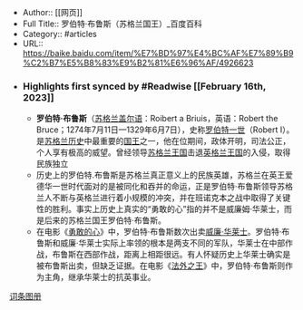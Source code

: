 - Author:: [[网页]]
- Full Title:: 罗伯特·布鲁斯（苏格兰国王）_百度百科
- Category:: #articles
- URL:: https://baike.baidu.com/item/%E7%BD%97%E4%BC%AF%E7%89%B9%C2%B7%E5%B8%83%E9%B2%81%E6%96%AF/4926623
- ### Highlights first synced by #Readwise [[February 16th, 2023]]
    - **罗伯特·布鲁斯**（[苏格兰盖尔语](/item/%E8%8B%8F%E6%A0%BC%E5%85%B0%E7%9B%96%E5%B0%94%E8%AF%AD/7645288?fromModule=lemma_inlink)：Roibert a Briuis，英语：Robert the Bruce；1274年7月11日—1329年6月7日），史称[罗伯特一世](/item/%E7%BD%97%E4%BC%AF%E7%89%B9%E4%B8%80%E4%B8%96/2102208?fromModule=lemma_inlink)（Robert I）。是[苏格兰历史](/item/%E8%8B%8F%E6%A0%BC%E5%85%B0%E5%8E%86%E5%8F%B2?fromModule=lemma_inlink)中最重要的[国王](/item/%E5%9B%BD%E7%8E%8B/78987?fromModule=lemma_inlink)之一，他在位期间，政体开明，司法公正，个人享有极高的威望。曾经领导[苏格兰王国](/item/%E8%8B%8F%E6%A0%BC%E5%85%B0%E7%8E%8B%E5%9B%BD/7119702?fromModule=lemma_inlink)击退[英格兰王国](/item/%E8%8B%B1%E6%A0%BC%E5%85%B0%E7%8E%8B%E5%9B%BD/8006177?fromModule=lemma_inlink)的入侵，取得民族独立
    - 历史上的罗伯特.布鲁斯是苏格兰真正意义上的民族英雄，苏格兰在英王爱德华一世时代面对的是被同化和吞并的命运，正是罗伯特·布鲁斯领导苏格兰人不断与英格兰进行着小规模的冲突，并在班诺克本之战中取得了关键性的胜利。事实上历史上真实的“勇敢的心”指的并不是威廉姆·华莱士，而是后来的苏格兰国王罗伯特·布鲁斯。
    - 在电影《[勇敢的心](/item/%E5%8B%87%E6%95%A2%E7%9A%84%E5%BF%83/26310?fromModule=lemma_inlink)》中，罗伯特·布鲁斯数次出卖[威廉·华莱士](/item/%E5%A8%81%E5%BB%89%C2%B7%E5%8D%8E%E8%8E%B1%E5%A3%AB?fromModule=lemma_inlink)。罗伯特·布鲁斯和威廉·华莱士实际上率领的根本是两支不同的军队，华莱士在中部作战，布鲁斯在西部作战，距离上相距很远。有人怀疑历史上华莱士确实是被布鲁斯出卖，但缺乏证据。在电影《[法外之王](/item/%E6%B3%95%E5%A4%96%E4%B9%8B%E7%8E%8B/22122406?fromModule=lemma_inlink)》中，罗伯特·布鲁斯则作为主角，继承华莱士的抗英事业。





[词条图册](/pic/%E7%BD%97%E4%BC%AF%E7%89%B9%C2%B7%E5%B8%83%E9%B2%81%E6%96%AF/4926623?fr=lemma)
